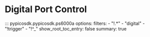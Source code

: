 # Digital Port Control
::: pypicosdk.pypicosdk.ps6000a
    options:
        filters:
        - "!.*"
        - "digital"
        - "!trigger"
        - "!^_"
        show_root_toc_entry: false
        summary: true